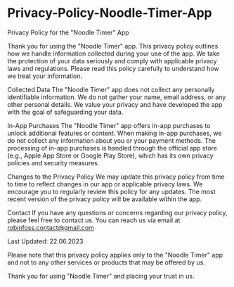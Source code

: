 # Privacy-Policy-Noodle-Timer-App

Privacy Policy for the "Noodle Timer" App

Thank you for using the "Noodle Timer" app. This privacy policy outlines how we handle information collected during your use of the app. We take the protection of your data seriously and comply with applicable privacy laws and regulations. Please read this policy carefully to understand how we treat your information.

Collected Data
The "Noodle Timer" app does not collect any personally identifiable information. We do not gather your name, email address, or any other personal details. We value your privacy and have developed the app with the goal of safeguarding your data.

In-App Purchases
The "Noodle Timer" app offers in-app purchases to unlock additional features or content. When making in-app purchases, we do not collect any information about you or your payment methods. The processing of in-app purchases is handled through the official app store (e.g., Apple App Store or Google Play Store), which has its own privacy policies and security measures.

Changes to the Privacy Policy
We may update this privacy policy from time to time to reflect changes in our app or applicable privacy laws. We encourage you to regularly review this policy for any updates. The most recent version of the privacy policy will be available within the app.

Contact
If you have any questions or concerns regarding our privacy policy, please feel free to contact us. You can reach us via email at robinfoss.contact@gmail.com

Last Updated: 22.06.2023

Please note that this privacy policy applies only to the "Noodle Timer" app and not to any other services or products that may be offered by us.

Thank you for using "Noodle Timer" and placing your trust in us.
